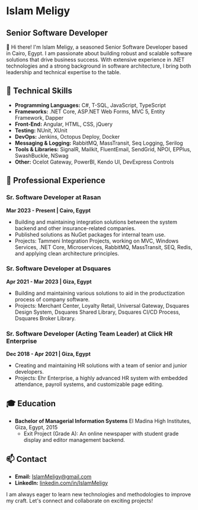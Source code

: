 # Islam Meligy

## Senior Software Developer

👋 Hi there! I'm Islam Meligy, a seasoned Senior Software Developer based in Cairo, Egypt. I am passionate about building robust and scalable software solutions that drive business success. With extensive experience in .NET technologies and a strong background in software architecture, I bring both leadership and technical expertise to the table.

## 🔧 Technical Skills

- **Programming Languages:** C#, T-SQL, JavaScript, TypeScript
- **Frameworks:** .NET Core, ASP.NET Web Forms, MVC 5, Entity Framework, Dapper
- **Front-End:** Angular, HTML, CSS, jQuery
- **Testing:** NUnit, XUnit
- **DevOps:** Jenkins, Octopus Deploy, Docker
- **Messaging & Logging:** RabbitMQ, MassTransit, Seq Logging, Serilog
- **Tools & Libraries:** SignalR, Mailkit, FluentEmail, SendGrid, NPOI, EPPlus, SwashBuckle, NSwag
- **Other:** Ocelot Gateway, PowerBI, Kendo UI, DevExpress Controls

## 🏢 Professional Experience

### Sr. Software Developer at Rasan
**Mar 2023 - Present | Cairo, Egypt**

- Building and maintaining integration solutions between the system backend and other insurance-related companies.
- Published solutions as NuGet packages for internal team use.
- Projects: Tammeni Integration Projects, working on MVC, Windows Services, .NET Core, Microservices, RabbitMQ, MassTransit, SEQ, Redis, and applying clean architecture principles.

### Sr. Software Developer at Dsquares
**Apr 2021 - Mar 2023 | Giza, Egypt**

- Building and maintaining various solutions to aid in the productization process of company software.
- Projects: Merchant Center, Loyalty Retail, Universal Gateway, Dsquares Design System, Dsquares Shared Library, Dsquares CI/CD Process, Dsquares Broker Library.

### Sr. Software Developer (Acting Team Leader) at Click HR Enterprise
**Dec 2018 - Apr 2021 | Giza, Egypt**

- Creating and maintaining HR solutions with a team of senior and junior developers.
- Projects: Ehr Enterprise, a highly advanced HR system with embedded attendance, payroll systems, and customizable page editing.

## 🎓 Education

- **Bachelor of Managerial Information Systems**
  El Madina High Institutes, Giza, Egypt, 2015
  - Exit Project (Grade A): An online newspaper with student grade display and editor management backend.

## 📫 Contact

- **Email:** [IslamMeligy@gmail.com](mailto:IslamMeligy@gmail.com)
- **LinkedIn:** [linkedin.com/in/IslamMeligy](https://linkedin.com/in/IslamMeligy)

I am always eager to learn new technologies and methodologies to improve my craft. Let's connect and collaborate on exciting projects!
